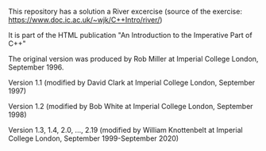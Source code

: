 This repository has a solution a River excercise (source of the exercise: https://www.doc.ic.ac.uk/~wjk/C++Intro/river/)

It is part of the HTML publication "An Introduction to the Imperative Part of C++" 

The original version was produced by Rob Miller at Imperial College London, September 1996. 

Version 1.1 (modified by David Clark at Imperial College London, September 1997) 

Version 1.2 (modified by Bob White at Imperial College London, September 1998) 

Version 1.3, 1.4, 2.0, ..., 2.19 (modified by William Knottenbelt at Imperial College London, September 1999-September 2020) 
